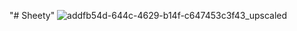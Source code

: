 "# Sheety" 
![addfb54d-644c-4629-b14f-c647453c3f43_upscaled](https://github.com/FilexJr/Sheety/assets/127887891/1469b700-b560-48ef-a4bd-f0db3c6af2a7)

